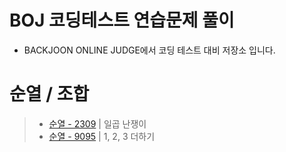 # BOJ 코딩테스트 연습문제 풀이

- BACKJOON ONLINE JUDGE에서 코딩 테스트 대비 저장소 입니다.

# 순열 / 조합

> - [순열 - 2309](./README/2309.md) | 일곱 난쟁이
> - [순열 - 9095](./README/9095.md) | 1, 2, 3 더하기
